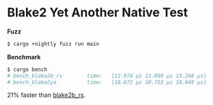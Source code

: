 # Blake2 Yet Another Native Test

**Fuzz**

```sh
$ cargo +nightly fuzz run main
```

**Benchmark**

```sh
$ cargo bench
# bench_blake2b_rs        time:   [12.974 µs 13.099 µs 13.248 µs]
# bench_blake2ya          time:   [10.672 µs 10.753 µs 10.849 µs]
```

21% faster than [blake2b_rs](https://github.com/nervosnetwork/blake2b-rs).
